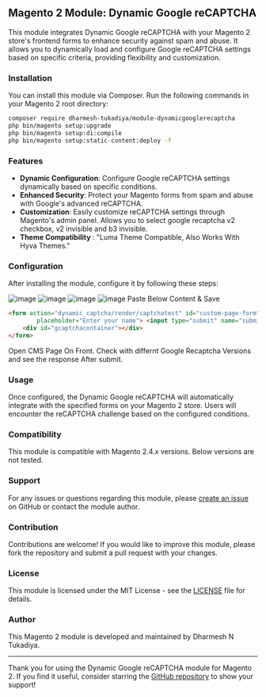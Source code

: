 ## Magento 2 Module: Dynamic Google reCAPTCHA

This module integrates Dynamic Google reCAPTCHA with your Magento 2 store's frontend forms to enhance security against spam and abuse. It allows you to dynamically load and configure Google reCAPTCHA settings based on specific criteria, providing flexibility and customization.

### Installation

You can install this module via Composer. Run the following commands in your Magento 2 root directory:

```bash
composer require dharmesh-tukadiya/module-dynamicgooglerecaptcha
php bin/magento setup:upgrade
php bin/magento setup:di:compile
php bin/magento setup:static-content:deploy -f
```

### Features

- **Dynamic Configuration**: Configure Google reCAPTCHA settings dynamically based on specific conditions.
- **Enhanced Security**: Protect your Magento forms from spam and abuse with Google's advanced reCAPTCHA.
- **Customization**: Easily customize reCAPTCHA settings through Magento's admin panel. Allows you to select google recaptcha v2 checkbox, v2 invisible and b3 invisible.
- **Theme Compatibility** : "Luma Theme Compatible, Also Works With Hyva Themes."
  
### Configuration

After installing the module, configure it by following these steps:

![image](https://github.com/dharmesh-tukadiya/module-dynamicgooglerecaptcha/assets/140082778/5180644a-2227-48e4-843e-2b05ea08bdd1)
![image](https://github.com/dharmesh-tukadiya/module-dynamicgooglerecaptcha/assets/140082778/f372dbcc-d6ec-4ebe-8d4e-0a38d1b5cb3d)
![image](https://github.com/dharmesh-tukadiya/module-dynamicgooglerecaptcha/assets/140082778/d5f2b7b3-d738-43af-9a12-2e971cd9c6f1)
![image](https://github.com/dharmesh-tukadiya/module-dynamicgooglerecaptcha/assets/140082778/f306f2b5-5beb-49f9-86ab-b44f3d5ddd21)
Paste Below Content & Save
```html
<form action="dynamic_captcha/render/captchatest" id="custom-page-form" method="post"> <input type="text" name="name"
        placeholder="Enter your name"> <input type="submit" name="submit" id="submit">
    <div id="gcaptchacontainer"></div>
</form>
```
Open CMS Page On Front.
Check with differnt Google Recaptcha Versions and see the response After submit.




### Usage

Once configured, the Dynamic Google reCAPTCHA will automatically integrate with the specified forms on your Magento 2 store. Users will encounter the reCAPTCHA challenge based on the configured conditions.

### Compatibility

This module is compatible with Magento 2.4.x versions. Below versions are not tested.

### Support

For any issues or questions regarding this module, please [create an issue](https://github.com/dharmesh-tukadiya/module-dynamicgooglerecaptcha/issues) on GitHub or contact the module author.

### Contribution

Contributions are welcome! If you would like to improve this module, please fork the repository and submit a pull request with your changes.

### License

This module is licensed under the MIT License - see the [LICENSE](https://github.com/dharmesh-tukadiya/module-dynamicgooglerecaptcha/blob/main/LICENSE) file for details.

### Author

This Magento 2 module is developed and maintained by Dharmesh N Tukadiya.

---

Thank you for using the Dynamic Google reCAPTCHA module for Magento 2. If you find it useful, consider starring the [GitHub repository](https://github.com/dharmesh-tukadiya/module-dynamicgooglerecaptcha) to show your support!
